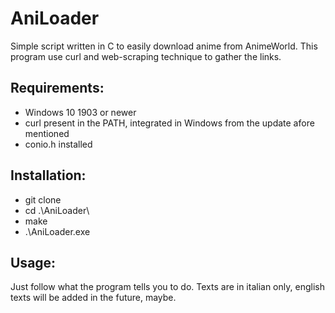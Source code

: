 # AniLoader

Simple script written in C to easily download anime from AnimeWorld.
This program use curl and web-scraping technique to gather the links.

## Requirements:
- Windows 10 1903 or newer
- curl present in the PATH, integrated in Windows from the update afore mentioned
- conio.h installed

## Installation:
- git clone
- cd .\AniLoader\
- make
- .\AniLoader.exe

## Usage:
Just follow what the program tells you to do.
Texts are in italian only, english texts will be added in the future, maybe.